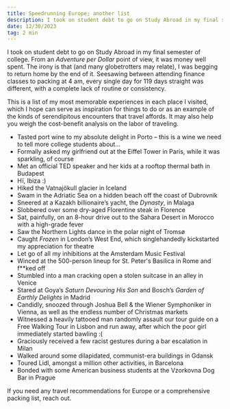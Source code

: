 ```yaml
---
title: Speedrunning Europe; another list
description: I took on student debt to go on Study Abroad in my final semester of college. 
date: 12/30/2023
tag: 2 min
---
```


I took on student debt to go on Study Abroad in my final semester of college. From an *Adventure per Dollar* point of view, it was money well spent. The irony is that (and many globetrotters may relate), I was begging to return home by the end of it. Seesawing between attending finance classes to packing at 4 am, every single day for 119 days straight was different, with a complete lack of routine or consistency.

This is a list of my most memorable experiences in each place I visited, which I hope can serve as inspiration for things to do or as an example of the kinds of serendipitous encounters that travel affords. It may also help you weigh the cost-benefit analysis on the labor of traveling.

- Tasted port wine to my absolute delight in Porto – this is a wine we need to tell more college students about…
- Formally asked my girlfriend out at the Eiffel Tower in Paris, while it was sparkling, of course
- Met an official TED speaker and her kids at a rooftop thermal bath in Budapest
- Hï, Ibiza :)
- Hiked the Vatnajökull glacier in Iceland
- Swam in the Adriatic Sea on a hidden beach off the coast of Dubrovnik
- Sneered at a Kazakh billionaire’s yacht, the *Dynasty*, in Malaga
- Slobbered over some dry-aged Florentine steak in Florence
- Sat, painfully, on an 8-hour drive out to the Sahara Desert in Morocco with a high-grade fever
- Saw the Northern Lights dance in the polar night of Tromsø
- Caught *Frozen* in London’s West End, which singlehandedly kickstarted my appreciation for theatre
- Let go of all my inhibitions at the Amsterdam Music Festival
- Winced at the 500-person lineup for St. Peter's Basilica in Rome and f**ked off
- Stumbled into a man cracking open a stolen suitcase in an alley in Venice
- Stared at Goya’s *Saturn Devouring His Son* and Bosch’s *Garden of Earthly Delights* in Madrid
- Candidly, snoozed through Joshua Bell & the Wiener Symphoniker in Vienna, as well as the endless number of Christmas markets
- Witnessed a heavily tattooed man randomly assault our tour guide on a Free Walking Tour in Lisbon and run away, after which the poor girl immediately started bawling :(
- Graciously received a few racist gestures during a bar escalation in Milan
- Walked around some dilapidated, communist-era buildings in Gdansk
- Toured Lidl, amongst a million other activities, in Barcelona
- Bonded with some American business students at the Vzorkovna Dog Bar in Prague

If you need any travel recommendations for Europe or a comprehensive packing list, reach out.
